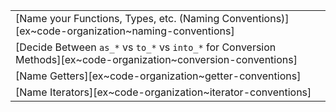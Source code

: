 ||
|---|
| [Name your Functions, Types, etc. (Naming Conventions)][ex~code-organization~naming-conventions] |
| [Decide Between `as_*` vs `to_*` vs `into_*` for Conversion Methods][ex~code-organization~conversion-conventions] |
| [Name Getters][ex~code-organization~getter-conventions] |
| [Name Iterators][ex~code-organization~iterator-conventions] |
